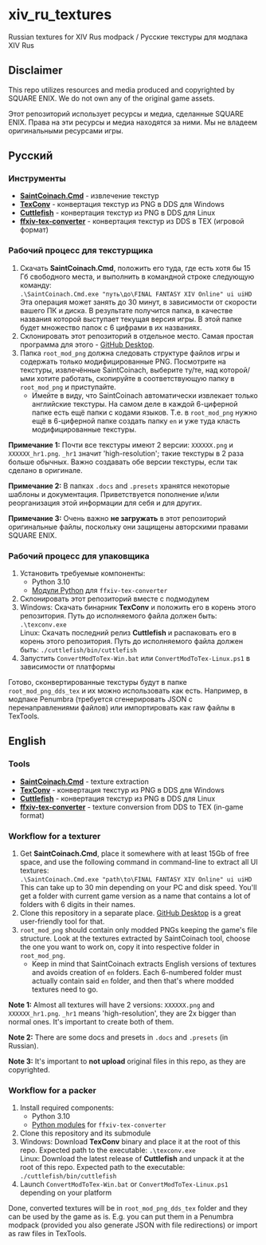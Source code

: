 # xiv_ru_textures

Russian textures for XIV Rus modpack / Русские текстуры для модпака XIV Rus

## Disclaimer

This repo utilizes resources and media produced and copyrighted by SQUARE ENIX. We do not own any of the original game assets. 

Этот репозиторий использует ресурсы и медиа, сделанные SQUARE ENIX. Права на эти ресурсы и медиа находятся за ними. Мы не владеем оригинальными ресурсами игры.

## Русский

### Инструменты

* [**SaintCoinach.Cmd**](https://github.com/xivapi/SaintCoinach) - извлечение текстур
* [**TexConv**](https://github.com/microsoft/DirectXTex) - конвертация текстур из PNG в DDS для Windows
* [**Cuttlefish**](https://github.com/akb825/Cuttlefish) - конвертация текстур из PNG в DDS для Linux
* [**ffxiv-tex-converter**](https://github.com/kartoffels123/ffxiv-tex-converter) - конвертация текстур из DDS в TEX (игровой формат)

### Рабочий процесс для текстурщика

1. Скачать **SaintCoinach.Cmd**, положить его туда, где есть хотя бы 15 Гб свободного места, и выполнить в командной строке следующую команду:\
   `.\SaintCoinach.Cmd.exe "путь\до\FINAL FANTASY XIV Online" ui uiHD`\
   Эта операция может занять до 30 минут, в зависимости от скорости вашего ПК и диска. В результате получится папка, в качестве названия которой выступает текущая версия игры. В этой папке будет множество папок с 6 цифрами в их названиях.
2. Склонировать этот репозиторий в отдельное место. Самая простая программа для этого - [GitHub Desktop](https://desktop.github.com/).
3. Папка `root_mod_png` должна следовать структуре файлов игры и содержать только модифицированные PNG. Посмотрите на текстуры, извлечённые SaintCoinach, выберите ту/те, над которой/ыми хотите работать, скопируйте в соответствующую папку в `root_mod_png` и приступайте.
   * Имейте в виду, что SaintCoinach автоматически извлекает только английские текстуры. На самом деле в каждой 6-циферной папке есть ещё папки с кодами языков. Т.е. в `root_mod_png` нужно ещё в 6-циферной папке создать папку `en` и уже туда класть модифицированные текстуры.

**Примечание 1:** Почти все текстуры имеют 2 версии: `XXXXXX.png` и `XXXXXX_hr1.png`. `_hr1` значит 'high-resolution'; такие текстуры в 2 раза больше обычных. Важно создавать обе версии текстуры, если так сделано в оригинале.

**Примечание 2:** В папках `.docs` and `.presets` хранятся некоторые шаблоны и документация. Приветствуется пополнение и/или реорганизация этой информации для себя и для других.

**Примечание 3:** Очень важно **не загружать** в этот репозиторий оригинальные файлы, поскольку они защищены авторскими правами SQUARE ENIX.

### Рабочий процесс для упаковщика

1. Установить требуемые компоненты:
   * Python 3.10
   * [Модули Python](https://github.com/emarron/ffxiv-tex-converter/tree/main?tab=readme-ov-file#required-python-libraries) для `ffxiv-tex-converter`
2. Склонировать этот репозиторий вместе с подмодулем
3. Windows: Скачать бинарник **TexConv** и положить его в корень этого репозитория. Путь до исполняемого файла должен быть: `.\texconv.exe`\
   Linux: Скачать последний релиз **Cuttlefish** и распаковать его в корень этого репозитория. Путь до исполняемого файла должен быть: `./cuttlefish/bin/cuttlefish`
4. Запустить `ConvertModToTex-Win.bat` или `ConvertModToTex-Linux.ps1` в зависимости от платформы

Готово, сконвертированные текстуры будут в папке `root_mod_png_dds_tex` и их можно использовать как есть. Например, в модпаке Penumbra (требуется сгенерировать JSON с перенаправлениями файлов) или импортировать как raw файлы в TexTools.

## English

### Tools

* [**SaintCoinach.Cmd**](https://github.com/xivapi/SaintCoinach) - texture extraction
* [**TexConv**](https://github.com/microsoft/DirectXTex) - конвертация текстур из PNG в DDS для Windows
* [**Cuttlefish**](https://github.com/akb825/Cuttlefish) - конвертация текстур из PNG в DDS для Linux
* [**ffxiv-tex-converter**](https://github.com/emarron/ffxiv-tex-converter) - texture conversion from DDS to TEX (in-game format)

### Workflow for a texturer

1. Get **SaintCoinach.Cmd**, place it somewhere with at least 15Gb of free space, and use the following command in command-line to extract all UI textures:\
   `.\SaintCoinach.Cmd.exe "path\to\FINAL FANTASY XIV Online" ui uiHD`\
   This can take up to 30 min depending on your PC and disk speed. You'll get a folder with current game version as a name that contains a lot of folders with 6 digits in their names.
2. Clone this repository in a separate place. [GitHub Desktop](https://desktop.github.com/) is a great user-friendly tool for that.
3. `root_mod_png` should contain only modded PNGs keeping the game's file structure. Look at the textures extracted by SaintCoinach tool, choose the one you want to work on, copy it into respective folder in `root_mod_png`.
   * Keep in mind that SaintCoinach extracts English versions of textures and avoids creation of `en` folders. Each 6-numbered folder must actually contain said `en` folder, and then that's where modded textures need to go.

**Note 1:** Almost all textures will have 2 versions: `XXXXXX.png` and `XXXXXX_hr1.png`. `_hr1` means 'high-resolution', they are 2x bigger than normal ones. It's important to create both of them.

**Note 2:** There are some docs and presets in `.docs` and `.presets` (in Russian).

**Note 3:** It's important to **not upload** original files in this repo, as they are copyrighted.

### Workflow for a packer

1. Install required components:
   * Python 3.10
   * [Python modules](https://github.com/emarron/ffxiv-tex-converter/tree/main?tab=readme-ov-file#required-python-libraries) for `ffxiv-tex-converter`
2. Clone this repository and its submodule
3. Windows: Download **TexConv** binary and place it at the root of this repo. Expected path to the executable: `.\texconv.exe`\
   Linux: Download the latest release of **Cuttlefish** and unpack it at the root of this repo. Expected path to the executable: `./cuttlefish/bin/cuttlefish`
4. Launch `ConvertModToTex-Win.bat` or `ConvertModToTex-Linux.ps1` depending on your platform

Done, converted textures will be in `root_mod_png_dds_tex` folder and they can be used by the game as is. E.g. you can put them in a Penumbra modpack (provided you also generate JSON with file redirections) or import as raw files in TexTools.
